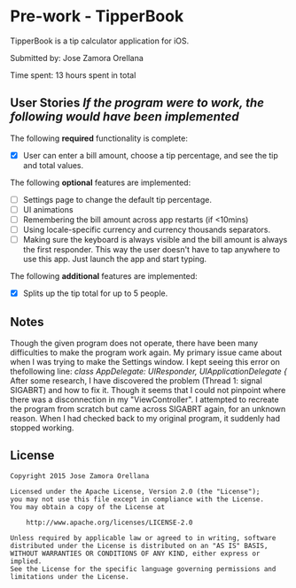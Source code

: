 # Pre-work - TipperBook

TipperBook is a tip calculator application for iOS.

Submitted by: Jose Zamora Orellana

Time spent: 13 hours spent in total

## User Stories *If the program were to work, the following would have been implemented*

The following **required** functionality is complete:
* [x] User can enter a bill amount, choose a tip percentage, and see the tip and total values.

The following **optional** features are implemented:
* [ ] Settings page to change the default tip percentage.
* [ ] UI animations
* [ ] Remembering the bill amount across app restarts (if <10mins)
* [ ] Using locale-specific currency and currency thousands separators.
* [ ] Making sure the keyboard is always visible and the bill amount is always the first responder. This way the user doesn't have to tap anywhere to use this app. Just launch the app and start typing.

The following **additional** features are implemented:

- [x] Splits up the tip total for up to 5 people.

## Notes

Though the given program does not operate, there have been many difficulties to make the program work again. My primary issue came about when I was trying to make the Settings window. I kept seeing this error on thefollowing line:
*class AppDelegate: UIResponder, UIApplicationDelegate {*
After some research, I have discovered the problem (Thread 1: signal SIGABRT) and how to fix it. Though it seems that I could not pinpoint where there was a disconnection in my "ViewController". I attempted to recreate the program from scratch but came across SIGABRT again, for an unknown reason. When I had checked back to my original program, it suddenly had stopped working.

## License

    Copyright 2015 Jose Zamora Orellana

    Licensed under the Apache License, Version 2.0 (the "License");
    you may not use this file except in compliance with the License.
    You may obtain a copy of the License at

        http://www.apache.org/licenses/LICENSE-2.0

    Unless required by applicable law or agreed to in writing, software
    distributed under the License is distributed on an "AS IS" BASIS,
    WITHOUT WARRANTIES OR CONDITIONS OF ANY KIND, either express or implied.
    See the License for the specific language governing permissions and
    limitations under the License.
